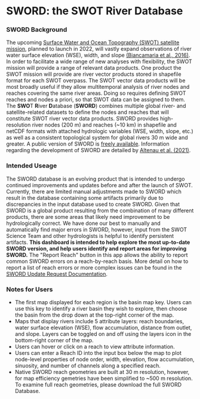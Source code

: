 # SWORD: the SWOT River Database

### SWORD Background 

The upcoming [Surface Water and Ocean Topography (SWOT) satellite mission](https://swot.jpl.nasa.gov/), planned to launch in 2022, will vastly expand observations of river water surface elevation (WSE), width, and slope [(Biancamaria et al., 2016)](https://link.springer.com/chapter/10.1007/978-3-319-32449-4_6). In order to facilitate a wide range of new analyses with flexibility, the SWOT mission will provide a range of relevant data products. One product the SWOT mission will provide are river vector products stored in shapefile format for each SWOT overpass. The SWOT vector data products will be most broadly useful if they allow multitemporal analysis of river nodes and reaches covering the same river areas. Doing so requires defining SWOT reaches and nodes a priori, so that SWOT data can be assigned to them. The **SWO**T **R**iver **D**atabase (**SWORD**) combines multiple global river- and satellite-related datasets to define the nodes and reaches that will constitute SWOT river vector data products. SWORD provides high-resolution river nodes (200 m) and reaches (~10 km) in shapefile and netCDF formats with attached hydrologic variables (WSE, width, slope, etc.) as well as a consistent topological system for global rivers 30 m wide and greater. A public version of SWORD is [freely available](https://zenodo.org/record/3898569). Information regarding the development of SWORD are detailed by [Altenau et al. (2021)](https://agupubs.onlinelibrary.wiley.com/doi/abs/10.1029/2021WR030054). 

### Intended Useage 

The SWORD database is an evolving product that is intended to undergo continued improvements and updates before and after the launch of SWOT. Currently, there are limited manual adjustments made to SWORD which result in the database containing some artifacts primarily due to discrepancies in the input database used to create SWORD. Given that SWORD is a global product resulting from the combination of many different products, there are some areas that likely need improvement to be hydrologically correct. We have done our best to manually and automatically find major errors in SWORD, however, input from the SWOT Science Team and other hydrologists is helpful to identify persistent artifacts. **This dashboard is intended to help explore the most up-to-date SWORD version, and help users identify and report areas for improving SWORD.** The "Report Reach" button in this app allows the ability to report common SWORD errors on a reach-by-reach basis. More detail on how to report a list of reach errors or more complex issues can be found in the [SWORD Update Request Documentation](https://drive.google.com/file/d/15OSrP0HY5HnwpEWh67ObYEWqwsAPSIEv/view?usp=sharing).

### Notes for Users

- The first map displayed for each region is the basin map key. Users can use this key to identify a river basin they wish to explore, then choose the basin from the drop down at the top-right corner of the map. 
- Maps that display rivers include 5 attribute layers: reach boundaries, water surface elevation (WSE), flow accumulation, distance from outlet, and slope. Layers can be toggled on and off using the layers icon in the bottom-right corner of the map. 
- Users can hover or click on a reach to view attribute information.
- Users can enter a Reach ID into the input box below the map to plot node-level properties of node order, width, elevation, flow accumulation, sinuosity, and number of channels along a specified reach. 
- Native SWORD reach geometries are built at 30 m resolution, however, for map efficiency gemetries have been simplified to ~500 m resolution. To examine full reach geometries, please download the full SWORD Database.